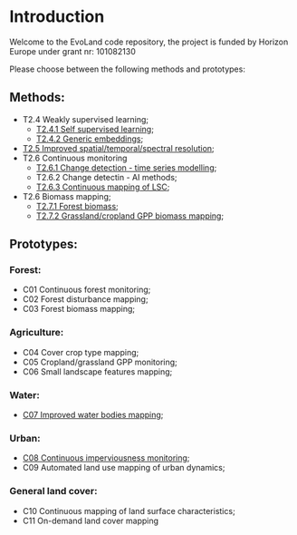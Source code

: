 # Introduction
Welcome to the EvoLand code repository, the project is funded by Horizon Europe under grant nr: 101082130

Please choose between the following methods and prototypes:

## Methods:
* T2.4 Weakly supervised learning;
	* [T2.4.1 Self supervised learning](https://github.com/Evoland-Land-Monitoring-Evolution/evoland-software);
	* [T2.4.2 Generic embeddings](https://github.com/Evoland-Land-Monitoring-Evolution/MMDC-SingleDate.git);
* [T2.5 Improved spatial/temporal/spectral resolution](https://github.com/Evoland-Land-Monitoring-Evolution/sentinel2_superresolution.git);
* T2.6 Continuous monitoring
	* [T2.6.1 Change detection - time series modelling](https://github.com/Evoland-Land-Monitoring-Evolution/ts-modeling-benchmarking.git);
	* T2.6.2 Change detectin - AI methods;
	* [T2.6.3 Continuous mapping of LSC](https://github.com/Evoland-Land-Monitoring-Evolution/evoland-lsc.git);
* T2.6 Biomass mapping;
	* [T2.7.1 Forest biomass](https://github.com/Evoland-Land-Monitoring-Evolution/ForestBiomass.git);
	* [T2.7.2 Grassland/cropland GPP biomass mapping](https://github.com/Evoland-Land-Monitoring-Evolution/evoland-cropcarbon.git);

## Prototypes:
### Forest:
* C01 Continuous forest monitoring;
* C02 Forest disturbance mapping;
* C03 Forest biomass mapping;
### Agriculture:
* C04 Cover crop type mapping;
* C05 Cropland/grassland GPP monitoring;
* C06 Small landscape features mapping;
### Water:
* [C07 Improved water bodies mapping](https://github.com/Evoland-Land-Monitoring-Evolution/C7_ImproveWaterBodiesMapping.git);
### Urban:
* [C08 Continuous imperviousness monitoring](https://github.com/Evoland-Land-Monitoring-Evolution/C8_ContinuousImperviousness.git);
* C09 Automated land use mapping of urban dynamics;
### General land cover:
* C10 Continuous mapping of land surface characteristics;
* C11 On-demand land cover mapping
